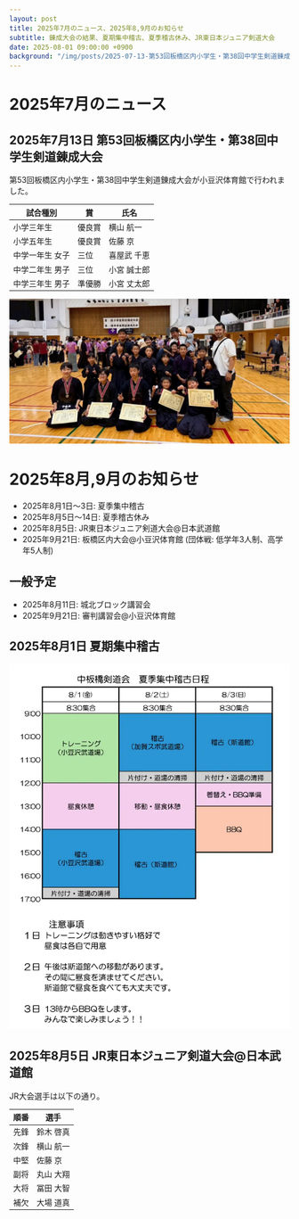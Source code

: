 ```yaml
---
layout: post
title: 2025年7月のニュース、2025年8,9月のお知らせ
subtitle: 錬成大会の結果、夏期集中稽古、夏季稽古休み、JR東日本ジュニア剣道大会
date: 2025-08-01 09:00:00 +0900
background: "/img/posts/2025-07-13-第53回板橋区内小学生・第38回中学生剣道錬成大会.webp"
---
```


# 2025年7月のニュース

## 2025年7月13日 第53回板橋区内小学生・第38回中学生剣道錬成大会

第53回板橋区内小学生・第38回中学生剣道錬成大会が小豆沢体育館で行われました。

| 試合種別                  | 賞     | 氏名        |
|---------------------------|--------|-------------|
| 小学三年生                | 優良賞 | 横山 航一   |
| 小学五年生                | 優良賞 | 佐藤 京     |
| 中学一年生 女子           | 三位   | 喜屋武 千恵 |
| 中学二年生 男子           | 三位   | 小宮 誠士郎 |
| 中学三年生 男子           | 準優勝 | 小宮 丈太郎 |

![第53回板橋区内小学生・第38回中学生剣道錬成大会の集合写真](/img/posts/2025-07-13-第53回板橋区内小学生・第38回中学生剣道錬成大会.webp)

# 2025年8月,9月のお知らせ

* 2025年8月1日〜3日: 夏季集中稽古
* 2025年8月5日〜14日: 夏季稽古休み
* 2025年8月5日: JR東日本ジュニア剣道大会@日本武道館
* 2025年9月21日: 板橋区内大会@小豆沢体育館 (団体戦: 低学年3人制、高学年5人制)

## 一般予定

* 2025年8月11日: 城北ブロック講習会
* 2025年9月21日: 審判講習会@小豆沢体育館

## 2025年8月1日 夏期集中稽古

![夏期集中稽古の予定](/img/posts/2025-08-01-夏期集中稽古.webp)

## 2025年8月5日 JR東日本ジュニア剣道大会@日本武道館

JR大会選手は以下の通り。

| 順番 | 選手      |
|------|-----------|
| 先鋒 | 鈴木 啓真 |
| 次鋒 | 横山 航一 |
| 中堅 | 佐藤 京   |
| 副将 | 丸山 大翔 |
| 大将 | 冨田 大智 |
| 補欠 | 大場 道真 |
